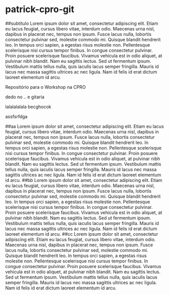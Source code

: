 # patrick-cpro-git
##subtitulo Lorem ipsum dolor sit amet, consectetur adipiscing elit. Etiam eu lacus feugiat, cursus libero vitae, interdum odio. Maecenas urna nisl, dapibus in placerat nec, tempus non ipsum. Fusce lacus nulla, lobortis consectetur pulvinar sed, molestie commodo mi. Quisque blandit hendrerit leo. In tempus orci sapien, a egestas risus molestie non. Pellentesque scelerisque nisi cursus tempor finibus. In congue consectetur pulvinar. Proin posuere scelerisque faucibus. Vivamus vehicula est in odio aliquet, at pulvinar nibh blandit. Nam eu sagittis lectus. Sed ut fermentum ipsum. Vestibulum mattis tellus nulla, quis iaculis lacus semper fringilla. Mauris id lacus nec massa sagittis ultrices ac nec ligula. Nam id felis id erat dictum laoreet elementum id arcu.


Repositório para o Workshop na CPRO

dedo no .. e gitaria

lalalalalala
becghocok

assfsrfdga

##aa
Lorem ipsum dolor sit amet, consectetur adipiscing elit. Etiam eu lacus feugiat, cursus libero vitae, interdum odio. Maecenas urna nisl, dapibus in placerat nec, tempus non ipsum. Fusce lacus nulla, lobortis consectetur pulvinar sed, molestie commodo mi. Quisque blandit hendrerit leo. In tempus orci sapien, a egestas risus molestie non. Pellentesque scelerisque nisi cursus tempor finibus. In congue consectetur pulvinar. Proin posuere scelerisque faucibus. Vivamus vehicula est in odio aliquet, at pulvinar nibh blandit. Nam eu sagittis lectus. Sed ut fermentum ipsum. Vestibulum mattis tellus nulla, quis iaculis lacus semper fringilla. Mauris id lacus nec massa sagittis ultrices ac nec ligula. Nam id felis id erat dictum laoreet elementum id arcu.
##bb
Lorem ipsum dolor sit amet, consectetur adipiscing elit. Etiam eu lacus feugiat, cursus libero vitae, interdum odio. Maecenas urna nisl, dapibus in placerat nec, tempus non ipsum. Fusce lacus nulla, lobortis consectetur pulvinar sed, molestie commodo mi. Quisque blandit hendrerit leo. In tempus orci sapien, a egestas risus molestie non. Pellentesque scelerisque nisi cursus tempor finibus. In congue consectetur pulvinar. Proin posuere scelerisque faucibus. Vivamus vehicula est in odio aliquet, at pulvinar nibh blandit. Nam eu sagittis lectus. Sed ut fermentum ipsum. Vestibulum mattis tellus nulla, quis iaculis lacus semper fringilla. Mauris id lacus nec massa sagittis ultrices ac nec ligula. Nam id felis id erat dictum laoreet elementum id arcu.
##cc
Lorem ipsum dolor sit amet, consectetur adipiscing elit. Etiam eu lacus feugiat, cursus libero vitae, interdum odio. Maecenas urna nisl, dapibus in placerat nec, tempus non ipsum. Fusce lacus nulla, lobortis consectetur pulvinar sed, molestie commodo mi. Quisque blandit hendrerit leo. In tempus orci sapien, a egestas risus molestie non. Pellentesque scelerisque nisi cursus tempor finibus. In congue consectetur pulvinar. Proin posuere scelerisque faucibus. Vivamus vehicula est in odio aliquet, at pulvinar nibh blandit. Nam eu sagittis lectus. Sed ut fermentum ipsum. Vestibulum mattis tellus nulla, quis iaculis lacus semper fringilla. Mauris id lacus nec massa sagittis ultrices ac nec ligula. Nam id felis id erat dictum laoreet elementum id arcu.

